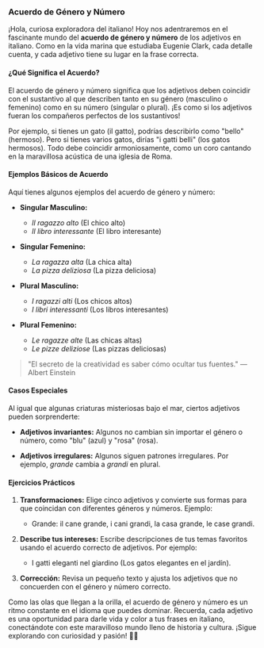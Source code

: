 ### Acuerdo de Género y Número

¡Hola, curiosa exploradora del italiano! Hoy nos adentraremos en el fascinante mundo del **acuerdo de género y número** de los adjetivos en italiano. Como en la vida marina que estudiaba Eugenie Clark, cada detalle cuenta, y cada adjetivo tiene su lugar en la frase correcta.

#### ¿Qué Significa el Acuerdo?

El acuerdo de género y número significa que los adjetivos deben coincidir con el sustantivo al que describen tanto en su género (masculino o femenino) como en su número (singular o plural). ¡Es como si los adjetivos fueran los compañeros perfectos de los sustantivos! 

Por ejemplo, si tienes un gato (il gatto), podrías describirlo como "bello" (hermoso). Pero si tienes varios gatos, dirías "i gatti belli" (los gatos hermosos). Todo debe coincidir armoniosamente, como un coro cantando en la maravillosa acústica de una iglesia de Roma.

#### Ejemplos Básicos de Acuerdo

Aquí tienes algunos ejemplos del acuerdo de género y número:

- **Singular Masculino:**
  - *Il ragazzo alto* (El chico alto)
  - *Il libro interessante* (El libro interesante)

- **Singular Femenino:**
  - *La ragazza alta* (La chica alta)
  - *La pizza deliziosa* (La pizza deliciosa)

- **Plural Masculino:**
  - *I ragazzi alti* (Los chicos altos)
  - *I libri interessanti* (Los libros interesantes)

- **Plural Femenino:**
  - *Le ragazze alte* (Las chicas altas)
  - *Le pizze deliziose* (Las pizzas deliciosas)

> "El secreto de la creatividad es saber cómo ocultar tus fuentes." — Albert Einstein

#### Casos Especiales

Al igual que algunas criaturas misteriosas bajo el mar, ciertos adjetivos pueden sorprenderte:

- **Adjetivos invariantes:** Algunos no cambian sin importar el género o número, como "blu" (azul) y "rosa" (rosa).

- **Adjetivos irregulares:** Algunos siguen patrones irregulares. Por ejemplo, *grande* cambia a *grandi* en plural.

#### Ejercicios Prácticos

1. **Transformaciones:** Elige cinco adjetivos y convierte sus formas para que coincidan con diferentes géneros y números. Ejemplo:
   - Grande: il cane grande, i cani grandi, la casa grande, le case grandi.

2. **Describe tus intereses:** Escribe descripciones de tus temas favoritos usando el acuerdo correcto de adjetivos. Por ejemplo:
   - I gatti eleganti nel giardino (Los gatos elegantes en el jardín).

3. **Corrección:** Revisa un pequeño texto y ajusta los adjetivos que no concuerden con el género y número correcto.

Como las olas que llegan a la orilla, el acuerdo de género y número es un ritmo constante en el idioma que puedes dominar. Recuerda, cada adjetivo es una oportunidad para darle vida y color a tus frases en italiano, conectándote con este maravilloso mundo lleno de historia y cultura. ¡Sigue explorando con curiosidad y pasión! 🎨🌊